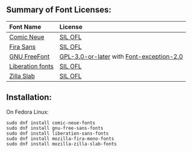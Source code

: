 
## Summary of Font Licenses:

| Font Name | License |
|:----------|:--------|
| [Comic Neue](https://en.wikipedia.org/wiki/Comic_Neue) | [SIL OFL](https://en.wikipedia.org/wiki/SIL_Open_Font_License) |
| [Fira Sans](https://en.wikipedia.org/wiki/Fira_Sans) | [SIL OFL](https://en.wikipedia.org/wiki/SIL_Open_Font_License) |
| [GNU FreeFont](https://en.wikipedia.org/wiki/GNU_FreeFont) | [GPL-3.0-or-later](https://en.wikipedia.org/wiki/GNU_General_Public_License) with [Font-exception-2.0](https://en.wikipedia.org/wiki/GPL_font_exception) |
| [Liberation fonts](https://en.wikipedia.org/wiki/Liberation_fonts) | [SIL OFL](https://en.wikipedia.org/wiki/SIL_Open_Font_License) |
| [Zilla Slab](https://en.wikipedia.org/wiki/Zilla_Slab) | [SIL OFL](https://en.wikipedia.org/wiki/SIL_Open_Font_License) |

## Installation:

On Fedora Linux:

    sudo dnf install comic-neue-fonts
    sudo dnf install gnu-free-sans-fonts
    sudo dnf install liberation-sans-fonts
    sudo dnf install mozilla-fira-mono-fonts
    sudo dnf install mozilla-zilla-slab-fonts



